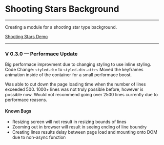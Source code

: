 # Shooting Stars Background

---

Creating a module for a shooting star type background.

[Shooting Stars Demo](https://shooting-stars-demo.gradys.dev/)

---

### V 0.3.0 — Performace Update
Big performace improvment due to changing styling to use inline styling.
Code Change:
`styled.div`
to
`styled.div.attrs`
Moved the keyframes animation inside of the container for a small performace boost.

Was able to cut down the page loading time when the number of lines exceeded 500.
1000+ lines was not truly possible before, however is possible now. Would not recommend
going over 2500 lines currently due to performace reasons.

#### Known Bugs
- Resizing screen will not result in resizing bounds of lines
- Zooming out in browser will result in seeing ending of line boundry
- Creating lines results delay between page load and mounting onto DOM due to non-async function
